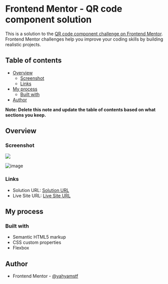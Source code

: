 # Frontend Mentor - QR code component solution

This is a solution to the [QR code component challenge on Frontend Mentor](https://www.frontendmentor.io/challenges/qr-code-component-iux_sIO_H). Frontend Mentor challenges help you improve your coding skills by building realistic projects. 

## Table of contents

- [Overview](#overview)
  - [Screenshot](#screenshot)
  - [Links](#links)
- [My process](#my-process)
  - [Built with](#built-with)
- [Author](#author)

**Note: Delete this note and update the table of contents based on what sections you keep.**

## Overview

### Screenshot

![](./screenshot.jpg)

![image](https://user-images.githubusercontent.com/84513222/222754056-a7ad9efa-69f0-4b59-969c-8a4dcc9fa7f5.png)


### Links

- Solution URL: [Solution URL](https://github.com/yahyamstf/qr-code-component)
- Live Site URL: [Live Site URL](https://qr-code-component.yahyamustofa.repl.co/)

## My process

### Built with

- Semantic HTML5 markup
- CSS custom properties
- Flexbox

## Author

- Frontend Mentor - [@yahyamstf](https://www.frontendmentor.io/profile/yahyamstf)
